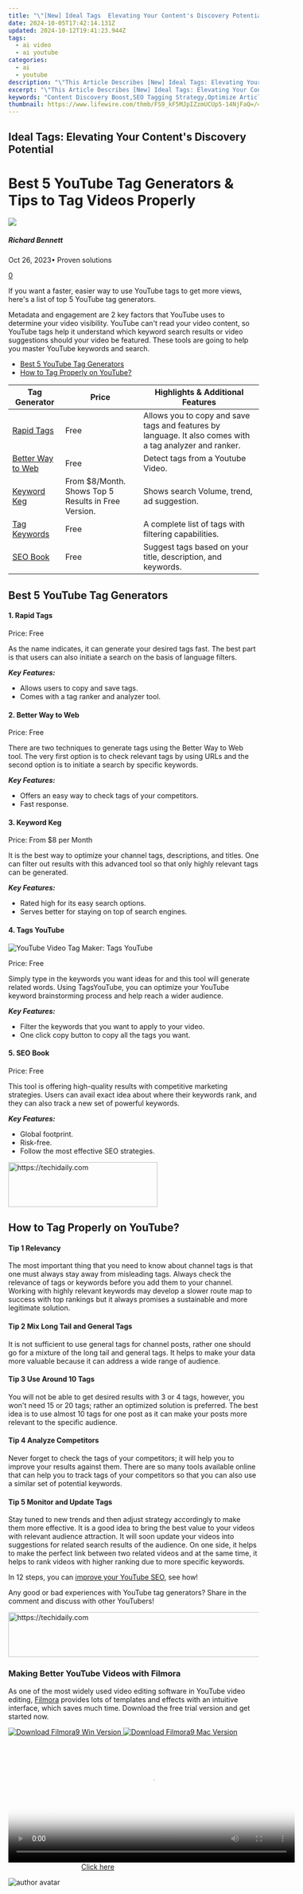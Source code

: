```yaml
---
title: "\"[New] Ideal Tags  Elevating Your Content's Discovery Potential\""
date: 2024-10-05T17:42:14.131Z
updated: 2024-10-12T19:41:23.944Z
tags:
  - ai video
  - ai youtube
categories:
  - ai
  - youtube
description: "\"This Article Describes [New] Ideal Tags: Elevating Your Content's Discovery Potential\""
excerpt: "\"This Article Describes [New] Ideal Tags: Elevating Your Content's Discovery Potential\""
keywords: "Content Discovery Boost,SEO Tagging Strategy,Optimize Article Reach,Tag for Rankings,Enhance Visibility Tags,Keyword Effectiveness,Topical Signaling"
thumbnail: https://www.lifewire.com/thmb/FS9_kF5MJpIZzmUCUp5-14NjFaQ=/400x300/filters:no_upscale():max_bytes(150000):strip_icc()/iphonevideocrop-featured-5bee26cbc9e77c0051719b7b.jpg
---
```


## Ideal Tags: Elevating Your Content's Discovery Potential

# Best 5 YouTube Tag Generators & Tips to Tag Videos Properly

![](https://images.wondershare.com/filmora/article-images/richard-bennett.jpg)

##### Richard Bennett

 Oct 26, 2023• Proven solutions

[0](#commentsBoxSeoTemplate)

If you want a faster, easier way to use YouTube tags to get more views, here's a list of top 5 YouTube tag generators.

Metadata and engagement are 2 key factors that YouTube uses to determine your video visibility. YouTube can't read your video content, so YouTube tags help it understand which keyword search results or video suggestions should your video be featured. These tools are going to help you master YouTube keywords and search.

* [Best 5 YouTube Tag Generators](#p1)
* [How to Tag Properly on YouTube?](#p2)

| **Tag Generator**            | **Price**                                           | **Highlights & Additional Features**                                                                     |
| ---------------------------- | --------------------------------------------------- | -------------------------------------------------------------------------------------------------------- |
| [Rapid Tags](#p11)           | Free                                                | Allows you to copy and save tags and features by language. It also comes with a tag analyzer and ranker. |
| [Better Way to Web](#p12)    | Free                                                | Detect tags from a Youtube Video.                                                                        |
| [Keyword Keg](#p13)          | From $8/Month. Shows Top 5 Results in Free Version. | Shows search Volume, trend, ad suggestion.                                                               |
| [Tag Keywords](#tagsyoutube) | Free                                                | A complete list of tags with filtering capabilities.                                                     |
| [SEO Book](#p15)             | Free                                                | Suggest tags based on your title, description, and keywords.                                             |

## Best 5 YouTube Tag Generators

#### 1. Rapid Tags

Price: Free

As the name indicates, it can generate your desired tags fast. The best part is that users can also initiate a search on the basis of language filters.

**_Key Features:_**

* Allows users to copy and save tags.
* Comes with a tag ranker and analyzer tool.

#### 2. Better Way to Web

Price: Free

There are two techniques to generate tags using the Better Way to Web tool. The very first option is to check relevant tags by using URLs and the second option is to initiate a search by specific keywords.

**_Key Features:_**

* Offers an easy way to check tags of your competitors.
* Fast response.

#### 3. Keyword Keg

Price: From $8 per Month

It is the best way to optimize your channel tags, descriptions, and titles. One can filter out results with this advanced tool so that only highly relevant tags can be generated.

**_Key Features:_**

* Rated high for its easy search options.
* Serves better for staying on top of search engines.

#### 4. Tags YouTube

![YouTube Video Tag Maker: Tags YouTube](https://images.wondershare.com/filmora/article-images/tags-youtube.jpg)

Price: Free

Simply type in the keywords you want ideas for and this tool will generate related words. Using TagsYouTube, you can optimize your YouTube keyword brainstorming process and help reach a wider audience.

**_Key Features:_**

* Filter the keywords that you want to apply to your video.
* One click copy button to copy all the tags you want.

#### 5. SEO Book

Price: Free

This tool is offering high-quality results with competitive marketing strategies. Users can avail exact idea about where their keywords rank, and they can also track a new set of powerful keywords.

**_Key Features:_**

* Global footprint.
* Risk-free.
* Follow the most effective SEO strategies.

<!-- affiliate ads begin -->
<a href="https://laganoo.pxf.io/c/5597632/1528700/16446" target="_top" id="1528700">
  <img src="//a.impactradius-go.com/display-ad/16446-1528700" border="0" alt="https://techidaily.com" width="300" height="90"/>
</a>
<img height="0" width="0" src="https://laganoo.pxf.io/i/5597632/1528700/16446" style="position:absolute;visibility:hidden;" border="0" />
<!-- affiliate ads end -->

## How to Tag Properly on YouTube?

#### Tip 1 Relevancy

The most important thing that you need to know about channel tags is that one must always stay away from misleading tags. Always check the relevance of tags or keywords before you add them to your channel. Working with highly relevant keywords may develop a slower route map to success with top rankings but it always promises a sustainable and more legitimate solution.

#### Tip 2 Mix Long Tail and General Tags

It is not sufficient to use general tags for channel posts, rather one should go for a mixture of the long tail and general tags. It helps to make your data more valuable because it can address a wide range of audience.

#### Tip 3 Use Around 10 Tags

You will not be able to get desired results with 3 or 4 tags, however, you won't need 15 or 20 tags; rather an optimized solution is preferred. The best idea is to use almost 10 tags for one post as it can make your posts more relevant to the specific audience.

#### Tip 4 Analyze Competitors

Never forget to check the tags of your competitors; it will help you to improve your results against them. There are so many tools available online that can help you to track tags of your competitors so that you can also use a similar set of potential keywords.

#### Tip 5  Monitor and Update Tags

Stay tuned to new trends and then adjust strategy accordingly to make them more effective. It is a good idea to bring the best value to your videos with relevant audience attraction. It will soon update your videos into suggestions for related search results of the audience. On one side, it helps to make the perfect link between two related videos and at the same time, it helps to rank videos with higher ranking due to more specific keywords.

In 12 steps, you can [improve your YouTube SEO](https://www.filmora.io/community-blog/the-12-step-youtube-seo-guide-for-beginners-who-want-more-448.html), see how!

Any good or bad experiences with YouTube tag generators? Share in the comment and discuss with other YouTubers!

<!-- affiliate ads begin -->
<a href="https://appsumo.8odi.net/c/5597632/2037474/7443" target="_top" id="2037474">
  <img src="//a.impactradius-go.com/display-ad/7443-2037474" border="0" alt="https://techidaily.com" width="728" height="90"/>
</a>
<img height="0" width="0" src="https://appsumo.8odi.net/i/5597632/2037474/7443" style="position:absolute;visibility:hidden;" border="0" />
<!-- affiliate ads end -->

### Making Better YouTube Videos with Filmora

As one of the most widely used video editing software in YouTube video editing, [Filmora](https://tools.techidaily.com/wondershare/filmora/download/) provides lots of templates and effects with an intuitive interface, which saves much time. Download the free trial version and get started now.

[![Download Filmora9 Win Version](https://images.wondershare.com/filmora/guide/download-btn-win.jpg) ](https://tools.techidaily.com/wondershare/filmora/download/) [![Download Filmora9 Mac Version](https://images.wondershare.com/filmora/guide/download-btn-mac.jpg) ](https://tools.techidaily.com/wondershare/filmora/download/)

<!-- affiliate ads begin -->
<span id="1983473">
					<video width="576" height="240" style="cursor:pointer"
           poster="//a.impactradius-go.com/display-clicktoplayimage/1983473.png"
           onclick="if(!this.playClicked){this.play();this.setAttribute('controls',true);this.playClicked=true;}">
	   <source src="//a.impactradius-go.com/display-ad/22993-1983473">
	   <img src="//a.impactradius-go.com/display-clicktoplayimage/1983473.png" style="border: none; height: 100%; width: 100%; object-fit: contain">
	</video>
	<div style="width:360px;text-align:center"><a href="javascript:window.open(decodeURIComponent('https%3A%2F%2Fhomestyler.sjv.io%2Fc%2F5597632%2F1983473%2F22993'), '_blank');void(0);">Click here</a></div>
</span>
<img height="0" width="0" src="https://imp.pxf.io/i/5597632/1983473/22993" style="position:absolute;visibility:hidden;" border="0" />
<!-- affiliate ads end -->

![author avatar](https://images.wondershare.com/filmora/article-images/richard-bennett.jpg)

<!-- affiliate ads begin -->
<span id="1424527">
					<video width="864" height="1536" style="cursor:pointer"
           poster="//a.impactradius-go.com/display-clicktoplayimage/1424527.png"
           onclick="if(!this.playClicked){this.play();this.setAttribute('controls',true);this.playClicked=true;}">
	   <source src="//a.impactradius-go.com/display-ad/16446-1424527">
	   <img src="//a.impactradius-go.com/display-clicktoplayimage/1424527.png" style="border: none; height: 100%; width: 100%; object-fit: contain">
	</video>
	<div style="width:540px;text-align:center"><a href="javascript:window.open(decodeURIComponent('https%3A%2F%2Flaganoo.pxf.io%2Fc%2F5597632%2F1424527%2F16446'), '_blank');void(0);">Click here</a></div>
</span>
<img height="0" width="0" src="https://imp.pxf.io/i/5597632/1424527/16446" style="position:absolute;visibility:hidden;" border="0" />
<!-- affiliate ads end -->

Richard Bennett

Richard Bennett is a writer and a lover of all things video.

Follow @Richard Bennett

<ins class="adsbygoogle"
      style="display:block"
      data-ad-client="ca-pub-7571918770474297"
      data-ad-slot="8358498916"
      data-ad-format="auto"
      data-full-width-responsive="true"></ins>

<span class="atpl-alsoreadstyle">Also read:</span>
<div><ul>
<li><a href="https://youtube-help.techidaily.com/new-examining-video-sharing-platforms-the-vimeo-and-youtube-divide/"><u>[New] Examining Video Sharing Platforms The Vimeo & YouTube Divide</u></a></li>
<li><a href="https://youtube-help.techidaily.com/new-global-content-makers-conference/"><u>[New] Global Content Makers' Conference</u></a></li>
<li><a href="https://youtube-help.techidaily.com/new-how-to-create-impactful-online-ads-on-a-limited-budget/"><u>[New] How to Create Impactful Online Ads on a Limited Budget</u></a></li>
<li><a href="https://facebook-video-footage.techidaily.com/new-in-2024-8-tips-on-how-to-vlog-confidently-like-popular-youtubers/"><u>[New] In 2024, 8 Tips on How to Vlog Confidently Like Popular YouTubers</u></a></li>
<li><a href="https://screen-mirroring-recording.techidaily.com/updated-2024-approved-screenstreamer-pro-cutting-edge-review-for-march-2023/"><u>[Updated] 2024 Approved ScreenStreamer Pro Cutting-Edge Review for March 2023</u></a></li>
<li><a href="https://win-webmaster.techidaily.com/1-how-to-block-messages-on-your-ipad-easy-steps/"><u>1. How to Block Messages on Your iPad - Easy Steps</u></a></li>
<li><a href="https://youtube-help.techidaily.com/2024-approved-maximizing-video-impact-with-elite-rank-tracker-software-solutions/"><u>2024 Approved Maximizing Video Impact with Elite Rank Tracker Software Solutions</u></a></li>
<li><a href="https://extra-guidance.techidaily.com/2024-approved-relish-free-movie-playback-pc-and-mac-style/"><u>2024 Approved Relish Free Movie Playback, PC & Mac Style</u></a></li>
<li><a href="https://fox-helps.techidaily.com/360-degree-cameras-vs-3d-cameras-what-are-the-differences/"><u>360 Degree Cameras Vs 3D Cameras What Are the Differences?</u></a></li>
<li><a href="https://fix-guide.techidaily.com/how-to-fix-unfortunately-contacts-has-stopped-error-on-poco-c51-drfone-by-drfone-fix-android-problems-fix-android-problems/"><u>How to Fix Unfortunately, Contacts Has Stopped Error on Poco C51 | Dr.fone</u></a></li>
<li><a href="https://youtube-help.techidaily.com/in-2024-exploring-the-disparities-between-youtube-and-dailymention/"><u>In 2024, Exploring the Disparities Between YouTube and DailyMention</u></a></li>
<li><a href="https://youtube-help.techidaily.com/in-2024-making-dollars-from-skincare-videos/"><u>In 2024, Making Dollars From Skincare Videos</u></a></li>
<li><a href="https://screen-recording.techidaily.com/in-2024-master-the-art-of-installing-vrecorder/"><u>In 2024, Master the Art of Installing VRecorder</u></a></li>
<li><a href="https://youtube-help.techidaily.com/in-2024-the-essential-guide-to-anime-style-youtube-subscribe-buttons-using-filmora/"><u>In 2024, The Essential Guide to Anime-Style YouTube Subscribe Buttons Using Filmora</u></a></li>
<li><a href="https://win11.techidaily.com/innovative-computers-small-smart-and-windows/"><u>Innovative Computers: Small, Smart, and Windows</u></a></li>
<li><a href="https://hardware-updates.techidaily.com/newly-released-geforce-rtx-2070-drivers-optimized-for-various-windows-os-editions/"><u>Newly Released Geforce RTX ˈ2070 Drivers Optimized for Various Windows OS Editions</u></a></li>
</ul></div>

